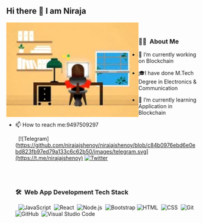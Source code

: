 ## Hi there 👋 I am Niraja

 <img align="left" alt="GIF" src="https://github.com/nirajajshenoy/nirajajshenoy/blob/aea48cba0597c53e3739418c8b3b1b4455822725/images/1.jpg" width="350" height="250" /><br>
  ### 🧑‍💻 &nbsp;About Me <br>

- 🔭 I’m currently working on Blockchain
- 🎓I have done M.Tech Degree in Electronics & Communication
- 🌱 I’m currently learning Application in Blockchain
- 📫 How to reach me:9497509297


  &nbsp; [![Telegram](https://github.com/nirajajshenoy/nirajajshenoy/blob/c84b0976ebd6e0ebd823fb97ed79a133c6c62b50/images/telegram.svg](https://t.me/nirajajshenoy) [![Twitter](https://raw.githubusercontent.com/nirajajshenoy/nirajajshenoy/dd73d691b8b71ac4eda23d1a655a822653e26f92/twitter.svg)](https://twitter.com/nirajajshenoy)
  

  <br><br>
  ### 🛠 &nbsp;Web App Development Tech Stack

  &nbsp; ![JavaScript](https://img.shields.io/badge/-JavaScript-05122A?style=flat&logo=javascript)&nbsp;
  ![React](https://img.shields.io/badge/-React-05122A?style=flat&logo=react)&nbsp;
  ![Node.js](https://img.shields.io/badge/-Node.js-05122A?style=flat&logo=node.js)&nbsp;
  ![Bootstrap](https://img.shields.io/badge/-Bootstrap-05122A?style=flat&logo=bootstrap&logoColor=563D7C)
  ![HTML](https://img.shields.io/badge/-HTML-05122A?style=flat&logo=HTML5)&nbsp;
  ![CSS](https://img.shields.io/badge/-CSS-05122A?style=flat&logo=CSS3&logoColor=1572B6)&nbsp;
  ![Git](https://img.shields.io/badge/-Git-05122A?style=flat&logo=git)&nbsp;
  ![GitHub](https://img.shields.io/badge/-GitHub-05122A?style=flat&logo=github)&nbsp;
  ![Visual Studio Code](https://img.shields.io/badge/-Visual%20Studio%20Code-05122A?style=flat&logo=visual-studio-code&logoColor=007ACC)&nbsp;
